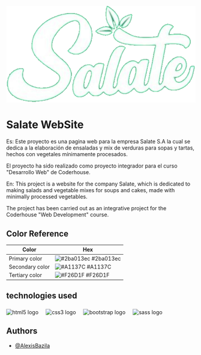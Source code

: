 
![Logo](https://raw.githubusercontent.com/AlexisBazila/Salate/main/img/logosalatetransparente.png)


# Salate WebSite

Es:
Este proyecto es una pagina web para la empresa Salate S.A la cual se dedica a la elaboración de ensaladas y mix de verduras para sopas y tartas, hechos con vegetales mínimamente procesados.

El proyecto ha sido realizado como proyecto integrador para el curso "Desarrollo Web" de Coderhouse.

En: This project is a website for the company Salate, which is dedicated to making salads and vegetable mixes for soups and cakes, made with minimally processed vegetables.

The project has been carried out as an integrative project for the Coderhouse "Web Development" course.

## Color Reference

| Color             | Hex                                                                |
| ----------------- | ------------------------------------------------------------------ |
| Primary color | ![#2ba013ec](https://via.placeholder.com/10/2ba013ec?text=+) #2ba013ec |
| Secondary color | ![#A1137C](https://via.placeholder.com/10/A1137C?text=+) #A1137C |
| Tertiary color | ![#F26D1F](https://via.placeholder.com/10/F26D1F?text=+) #F26D1F |


<h2 align="left">technologies used</h2>

###

<div align="left">
  <img src="https://cdn.jsdelivr.net/gh/devicons/devicon/icons/html5/html5-original.svg" height="40" alt="html5 logo"  />
  <img width="12" />
  <img src="https://cdn.jsdelivr.net/gh/devicons/devicon/icons/css3/css3-original.svg" height="40" alt="css3 logo"  />
  <img width="12" />
  <img src="https://cdn.jsdelivr.net/gh/devicons/devicon/icons/bootstrap/bootstrap-original.svg" height="40" alt="bootstrap logo"  />
  <img width="12" />
  <img src="https://cdn.jsdelivr.net/gh/devicons/devicon/icons/sass/sass-original.svg" height="40" alt="sass logo"  />
</div>

###

## Authors

- [@AlexisBazila](https://github.com/AlexisBazila)


